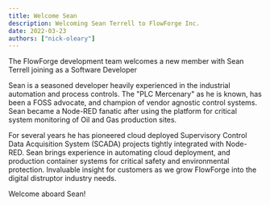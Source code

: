 ```yaml
---
title: Welcome Sean 
description: Welcoming Sean Terrell to FlowForge Inc.
date: 2022-03-23
authors: ["nick-oleary"]
---
```


The FlowForge development team welcomes a new member with Sean Terrell joining
as a Software Developer

<!--more-->

Sean is a seasoned developer heavily experienced in the industrial automation and
process controls. The "PLC Mercenary" as he is known, has been a FOSS advocate, and 
champion of vendor agnostic control systems. Sean became a Node-RED fanatic after
using the platform for critical system monitoring of Oil and Gas production sites. 

For several years he has pioneered cloud deployed Supervisory Control Data 
Acquisition System (SCADA) projects tightly integrated with Node-RED. Sean brings
experience in automating cloud deployment, and production container systems for critical
safety and environmental protection. Invaluable insight for customers as we grow
FlowForge into the digital distruptor industry needs.

Welcome aboard Sean!
